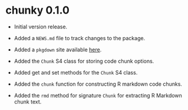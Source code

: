# chunky 0.1.0

* Initial version release.

* Added a `NEWS.md` file to track changes to the package.

* Added a `pkgdown` site available [here](https://jasenfinch.github.io/chunky).

* Added the `Chunk` S4 class for storing code chunk options.

* Added get and set methods for the `Chunk` S4 class.

* Added the `chunk` function for constructing R markdown code chunks.

* Added the `rmd` method for signature `Chunk` for extracting R Markdown chunk text.

